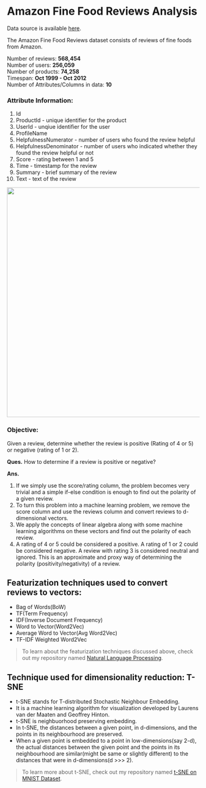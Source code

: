 # Amazon Fine Food Reviews Analysis


Data source is available [here](https://www.kaggle.com/snap/amazon-fine-food-reviews). 

The Amazon Fine Food Reviews dataset consists of reviews of fine foods from Amazon.

Number of reviews: **568,454**<br>
Number of users: **256,059**<br>
Number of products: **74,258**<br>
Timespan: **Oct 1999 - Oct 2012**<br>
Number of Attributes/Columns in data: **10**

### Attribute Information:
1. Id
2. ProductId - unique identifier for the product
3. UserId - unqiue identifier for the user
4. ProfileName
5. HelpfulnessNumerator - number of users who found the review helpful
6. HelpfulnessDenominator - number of users who indicated whether they found the review helpful or not
7. Score - rating between 1 and 5
8. Time - timestamp for the review
9. Summary - brief summary of the review
10. Text - text of the review

<img src="http://nycdatascience.com/blog/wp-content/uploads/2016/04/AmazonReview.png" width="600">


### Objective:
Given a review, determine whether the review is positive (Rating of 4 or 5) or negative (rating of 1 or 2).


**Ques.** How to determine if a review is positive or negative?

**Ans.** 
1. If we simply use the score/rating column, the problem becomes very trivial and a simple if-else condition is enough to find out the polarity of a given review.<br>
2. To turn this problem into a machine learning problem, we remove the score column and use the reviews column and convert reviews to d-dimensional vectors.<br>
3. We apply the concepts of linear algebra along with some machine learning algorithms on these vectors and find out the polarity of each review.<br>
4. A rating of 4 or 5 could be considered a positive. A rating of 1 or 2 could be considered negative. A review with rating 3 is considered neutral and ignored. This is an approximate and proxy way of determining the polarity (positivity/negativity) of a review.

## Featurization techniques used to convert reviews to vectors:
- Bag of Words(BoW)
- TF(Term Frequency)
- IDF(Inverse Document Frequency)
- Word to Vector(Word2Vec)
- Average Word to Vector(Avg Word2Vec)
- TF-IDF Weighted Word2Vec<br>
> To learn about the featurization techniques discussed above, check out my repository named [Natural Language Processing](https://github.com/deveshSingh06/Natural-Language-Processing).

## Technique used for dimensionality reduction: T-SNE
- t-SNE stands for T-distributed Stochastic Neighbour Embedding.
- It is a machine learning algorithm for visualization developed by Laurens van der Maaten and Geoffrey Hinton.
- t-SNE is neighbuorhood preserving embedding.
- In t-SNE, the distances between a given point, in d-dimensions, and the points in its neighbourhood are preserved.
- When a given point is embedded to a point in low-dimensions(say 2-d), the actual distances between the given point and the points in its neighbourhood are similar(might be same or slightly different) to the distances that were in d-dimensions(d >>> 2).<br>
> To learn more about t-SNE, check out my repository named [t-SNE on MNIST Dataset](https://github.com/deveshSingh06/t-SNE-on-MNIST-Dataset).

